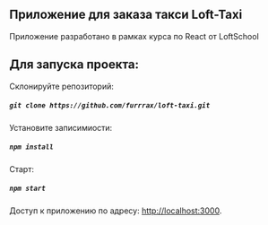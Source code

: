 ## Приложение для заказа такси Loft-Taxi

Приложение разработано в рамках курса по React от LoftSchool

## Для запуска проекта:

Склонируйте репозиторий:
##### `git clone https://github.com/furrrax/loft-taxi.git`

Установите записимиости:
##### `npm install`

Старт:
##### `npm start`

Доступ к приложению по адресу: [http://localhost:3000](http://localhost:3000).